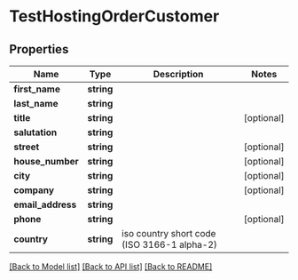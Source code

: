 # TestHostingOrderCustomer

## Properties
Name | Type | Description | Notes
------------ | ------------- | ------------- | -------------
**first_name** | **string** |  | 
**last_name** | **string** |  | 
**title** | **string** |  | [optional] 
**salutation** | **string** |  | 
**street** | **string** |  | [optional] 
**house_number** | **string** |  | [optional] 
**city** | **string** |  | [optional] 
**company** | **string** |  | [optional] 
**email_address** | **string** |  | 
**phone** | **string** |  | [optional] 
**country** | **string** | iso country short code (ISO 3166-1 alpha-2) | 

[[Back to Model list]](../../README.md#documentation-for-models) [[Back to API list]](../../README.md#documentation-for-api-endpoints) [[Back to README]](../../README.md)

